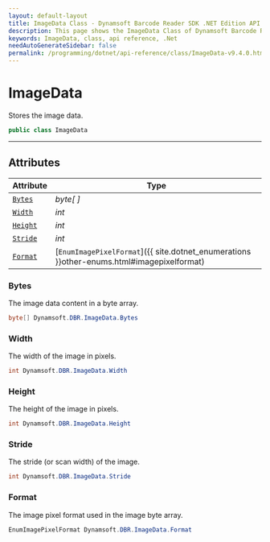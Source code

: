 ```yaml
---
layout: default-layout
title: ImageData Class - Dynamsoft Barcode Reader SDK .NET Edition API Reference
description: This page shows the ImageData Class of Dynamsoft Barcode Reader SDK .NET Edition.
keywords: ImageData, class, api reference, .Net
needAutoGenerateSidebar: false
permalink: /programming/dotnet/api-reference/class/ImageData-v9.4.0.html
---
```



# ImageData
Stores the image data.  

```csharp
public class ImageData
```

---

## Attributes
    
| Attribute | Type |
|---------- | ---- |
| [`Bytes`](#bytes) | *byte[ ]* |
| [`Width`](#width) | *int* |
| [`Height`](#height) | *int* |
| [`Stride`](#stride) | *int* |
| [`Format`](#format) | [`EnumImagePixelFormat`]({{ site.dotnet_enumerations }}other-enums.html#imagepixelformat) |


### Bytes
The image data content in a byte array. 

```csharp
byte[] Dynamsoft.DBR.ImageData.Bytes
```

### Width
The width of the image in pixels.  

```csharp
int Dynamsoft.DBR.ImageData.Width
```

### Height
The height of the image in pixels.  

```csharp
int Dynamsoft.DBR.ImageData.Height
```

### Stride
The stride (or scan width) of the image. 

```csharp
int Dynamsoft.DBR.ImageData.Stride
```

### Format
The image pixel format used in the image byte array. 

```csharp
EnumImagePixelFormat Dynamsoft.DBR.ImageData.Format
```
  

